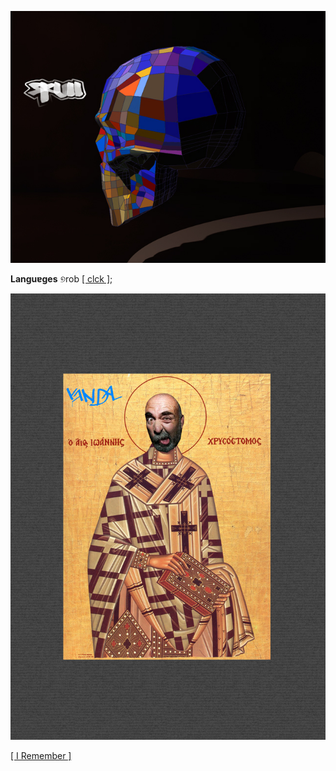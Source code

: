 ![](pix/skull_031.jpg)

**Languɐges** ୭rob [[ clck ]](https://ioinformatics.org/files/ioi1991round1.pdf);
    
![](pix/vandal-1.png)

[[ I Remember ]](https://youtu.be/vUzVCw8BEXA)
